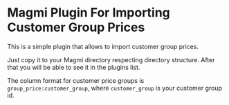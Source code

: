 Magmi Plugin For Importing Customer Group Prices
================================================

This is a simple plugin that allows to import customer group prices.

Just copy it to your Magmi directory respecting directory structure. After that you will be able to see it in the plugins list.

The column format for customer price groups is `group_price:customer_group`, where `customer_group` is your customer group id.